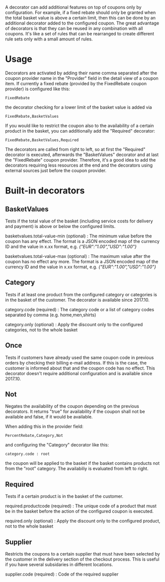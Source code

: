 A decorator can add additional features on top of coupons only by configuration. For example, if a fixed rebate should only be granted when the total basket value is above a certain limit, then this can be done by an additional decorator added to the configured coupon. The great advantage of decorators is that they can be reused in any combination with all coupons. It's like a set of rules that can be rearranged to create different rule sets only with a small amount of rules.

# Usage

Decorators are activated by adding their name comma separated after the coupon provider name in the "Provider" field in the detail view of a coupon item. If currently a fixed rebate (provided by the FixedRebate coupon provider) is configured like this:
```
FixedRebate
```

the decorator checking for a lower limit of the basket value is added via
```
FixedRebate,BasketValues
```

If you would like to restrict the coupon also to the availability of a certain product in the basket, you can additionally add the "Required" decorator:
```
FixedRebate,BasketValues,Required
```

The decorators are called from right to left, so at first the "Required" decorator is executed, afterwards the "BasketValues" decorator and at last the "FixedRebate" coupon provider. Therefore, it's a good idea to add the decorators requiring less resources at the end and the decorators using external sources just before the coupon provider.


# Built-in decorators

## BasketValues

Tests if the total value of the basket (including service costs for delivery and payment) is above or below the configured limits.

basketvalues.total-value-min (optional)
: The minimum value before the coupon has any effect. The format is a JSON encoded map of the currency ID and the value in x.xx format, e.g. *{"EUR":"1.00","USD":"1.00"}*

basketvalues.total-value-max (optional)
: The maximum value after the coupon has no effect any more. The format is a JSON encoded map of the currency ID and the value in x.xx format, e.g. *{"EUR":"1.00","USD":"1.00"}*

## Category

Tests if at least one product from the configured category or categories is in the basket of the customer. The decorator is available since 2017.10.

category.code (required)
: The category code or a list of category codes separated by comma (e.g. home,men,shirts)

category.only (optional)
: Apply the discount only to the configured categories, not to the whole basket

## Once

Tests if customers have already used the same coupon code in previous orders by checking their billing e-mail address. If this is the case, the customer is informed about that and the coupon code has no effect. This decorator doesn't require additional configuration and is available since 2017.10.

## Not

Negates the availability of the coupon depending on the previous decorators. It returns "true" for availability if the coupon shall not be available and false, if it would be available.

When adding this in the provider field:
```
PercentRebate,Category,Not
```
and configuring the "Category" decorator like this:
```
category.code : root
```
the coupon will be applied to the basket if the basket contains products not from the "root" category. The availabiliy is evaluated from left to right.

## Required

Tests if a certain product is in the basket of the customer.

required.productcode (required)
: The unique code of a product that must be in the basket before the action of the configured coupon is executed.

required.only (optional)
: Apply the discount only to the configured product, not to the whole basket

## Supplier

Restricts the coupons to a certain supplier that must have been selected by the customer in the delivery section of the checkout process. This is useful if you have several subsidaries in different locations.

supplier.code (required)
: Code of the required supplier
